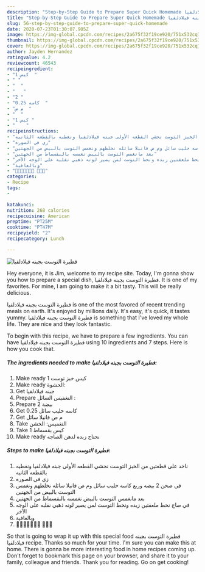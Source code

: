 ```yaml
---
description: "Step-by-Step Guide to Prepare Super Quick Homemade فطيرة التوست بجبنه فيلادلفيا"
title: "Step-by-Step Guide to Prepare Super Quick Homemade فطيرة التوست بجبنه فيلادلفيا"
slug: 56-step-by-step-guide-to-prepare-super-quick-homemade
date: 2020-07-23T01:30:07.905Z
image: https://img-global.cpcdn.com/recipes/2a675f32f19ce920/751x532cq70/الصورة-الرئيسية-لوصفةفطيرة-التوست-بجبنه-فيلادلفيا.jpg
thumbnail: https://img-global.cpcdn.com/recipes/2a675f32f19ce920/751x532cq70/الصورة-الرئيسية-لوصفةفطيرة-التوست-بجبنه-فيلادلفيا.jpg
cover: https://img-global.cpcdn.com/recipes/2a675f32f19ce920/751x532cq70/الصورة-الرئيسية-لوصفةفطيرة-التوست-بجبنه-فيلادلفيا.jpg
author: Jayden Hernandez
ratingvalue: 4.2
reviewcount: 46543
recipeingredient:
- "1 كيس  "
- " "
- "  "
- "   "
- "2 "
- "0.25 كاسه  "
- "م ص  "
- "  "
- "1 كيس "
- "    "
recipeinstructions:
- "ناخد على قطعتين من الخبز التوست نحشي القطعه الأولى جبنه فيلادلفيا ونغطيه بالقطعه الثانيه"
- "زي في الصوره"
- "في صحن 2 بيضه وربع كاسه حليب سائل وم ص فانيلا سائله نخلطهم ونغمس التوست بالبيض من الجهتين"
- "بعد مانغمس التوست بالبيض نغمسه بالبقسماط من الجهتين"
- "في صاج نحط ملعقتين زبده ونحط التوست لمن يصير لونه ذهبي نقلبه على الوجه الآخر"
- "وبالعافية"
- "💐💐💐💐💐💐💐 💐💐💐"
categories:
- Recipe
tags:
- 

katakunci:  
nutrition: 268 calories
recipecuisine: American
preptime: "PT25M"
cooktime: "PT47M"
recipeyield: "2"
recipecategory: Lunch

---
```



![فطيرة التوست بجبنه فيلادلفيا](https://img-global.cpcdn.com/recipes/2a675f32f19ce920/751x532cq70/الصورة-الرئيسية-لوصفةفطيرة-التوست-بجبنه-فيلادلفيا.jpg)

Hey everyone, it is Jim, welcome to my recipe site. Today, I'm gonna show you how to prepare a special dish, فطيرة التوست بجبنه فيلادلفيا. It is one of my favorites. For mine, I am going to make it a bit tasty. This will be really delicious.



فطيرة التوست بجبنه فيلادلفيا is one of the most favored of recent trending meals on earth. It's enjoyed by millions daily. It's easy, it's quick, it tastes yummy. فطيرة التوست بجبنه فيلادلفيا is something that I've loved my whole life. They are nice and they look fantastic.


To begin with this recipe, we have to prepare a few ingredients. You can have فطيرة التوست بجبنه فيلادلفيا using 10 ingredients and 7 steps. Here is how you cook that.

<!--inarticleads1-->

##### The ingredients needed to make فطيرة التوست بجبنه فيلادلفيا:

1. Make ready 1 كيس خبز توست
1. Make ready  الحشوة:
1. Get  جبنه فيلادلفيا
1. Prepare  التغميس السائل :
1. Prepare 2 بيضة
1. Get 0.25 كاسه حليب سائل
1. Get م ص فانيلا سائل
1. Take  التغميس: الخشن
1. Take 1 كيس بقسماط
1. Make ready  نحتاج زبده لدهن الصاجه




<!--inarticleads2-->

##### Steps to make فطيرة التوست بجبنه فيلادلفيا:

1. ناخد على قطعتين من الخبز التوست نحشي القطعه الأولى جبنه فيلادلفيا ونغطيه بالقطعه الثانيه
1. زي في الصوره
1. في صحن 2 بيضه وربع كاسه حليب سائل وم ص فانيلا سائله نخلطهم ونغمس التوست بالبيض من الجهتين
1. بعد مانغمس التوست بالبيض نغمسه بالبقسماط من الجهتين
1. في صاج نحط ملعقتين زبده ونحط التوست لمن يصير لونه ذهبي نقلبه على الوجه الآخر
1. وبالعافية
1. 💐💐💐💐💐💐💐 💐💐💐




So that is going to wrap it up with this special food فطيرة التوست بجبنه فيلادلفيا recipe. Thanks so much for your time. I'm sure you can make this at home. There is gonna be more interesting food in home recipes coming up. Don't forget to bookmark this page on your browser, and share it to your family, colleague and friends. Thank you for reading. Go on get cooking!
